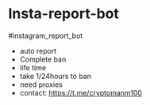 # Insta-report-bot
#instagram_report_bot 
- auto report
- Complete ban
- life time
- take 1/24hours to ban
- need proxies
- contact: https://t.me/cryptomanm100
